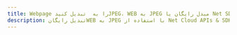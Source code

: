 ---title: Webpage را به  تبدیل کنیدJPEG، WEB به JPEG مبدل رایگان یا Net SDKdescription: تبدیل رایگانWEB به JPEG با استفاده از Net Cloud APIs & SDK همچنین اسناد PDF را در Cloud ایجاد، ویرایش و رندر کنید.---